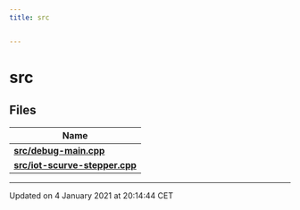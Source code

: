 ```yaml
---
title: src


---
```


# src






## Files

| Name           |
| -------------- |
| **[src/debug-main.cpp](https://github.com/devel0/iot-stepper-motor/tree/main/data/api/Files/debug-main_8cpp.md#file-debug-main.cpp)**  |
| **[src/iot-scurve-stepper.cpp](https://github.com/devel0/iot-stepper-motor/tree/main/data/api/Files/iot-scurve-stepper_8cpp.md#file-iot-scurve-stepper.cpp)**  |




















-------------------------------

Updated on  4 January 2021 at 20:14:44 CET
